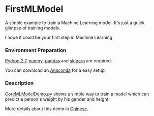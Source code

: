 # FirstMLModel

A simple example to train a Machine Learning model. It's just a quick glimpse of training models.

I hope it could be your first step in Machine Learning.

### Environment Preparation
[Python 2.7](https://www.python.org/downloads/release/python-2713/), [numpy](http://www.numpy.org/), [pandas](http://pandas.pydata.org/) and [sklearn](http://scikit-learn.org) are required.

You can download an [Anaconda](https://www.continuum.io/downloads/) for a easy setup.

### Description
[CoreMLModelDemo.py](https://github.com/chenyi1989/FirstMLModel/blob/master/CoreMLModelDemo.py) shows a simple way to train a model which can predict a person's weight by his gender and height.

More details about this demo in [Chinese](http://www.jianshu.com/p/42cf77227402).

